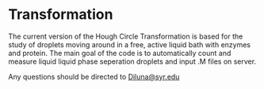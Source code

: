 # Transformation

The current version of the Hough Circle Transformation is based for the study of droplets moving around in a free, active liquid bath with enzymes and protein.
The main goal of the code is to automatically count and measure liquid liquid phase seperation droplets and input .M files on server. 

Any questions should be directed to Diluna@syr.edu

